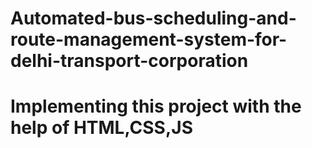# Automated-bus-scheduling-and-route-management-system-for-delhi-transport-corporation
# Implementing this project with the help of HTML,CSS,JS
